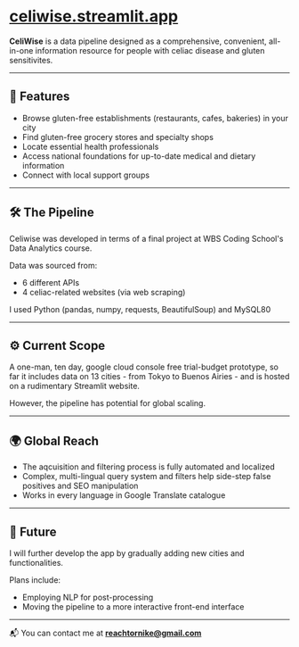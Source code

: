 # [celiwise.streamlit.app](https://celiwise.streamlit.app)

**CeliWise** is a data pipeline designed as a comprehensive, convenient, all-in-one information resource for people with celiac disease and gluten sensitivites.

---

## 🧭 Features

- Browse gluten-free establishments (restaurants, cafes, bakeries) in your city  
- Find gluten-free grocery stores and specialty shops  
- Locate essential health professionals  
- Access national foundations for up-to-date medical and dietary information  
- Connect with local support groups  

---

## 🛠️ The Pipeline

Celiwise was developed in terms of a final project at WBS Coding School's Data Analytics course.

Data was sourced from:
- 6 different APIs  
- 4 celiac-related websites (via web scraping)

I used Python (pandas, numpy, requests, BeautifulSoup) and MySQL80

---

## ⚙️ Current Scope

A one-man, ten day, google cloud console free trial-budget prototype, so far it includes data on  13 cities - from Tokyo to Buenos Airies - and is hosted on a rudimentary Streamlit website.

However, the pipeline has potential for global scaling.

---

## 🌍 Global Reach

- The aqcuisition and filtering process is fully automated and localized  
- Complex, multi-lingual query system and filters  help side-step false positives and SEO manipulation  
- Works in every language in Google Translate catalogue

---

## 🚀 Future

I will further develop the app by gradually adding new cities and functionalities.

Plans include:
- Employing NLP for post-processing  
- Moving the pipeline to a more interactive front-end interface



---

📬 You can contact me at **reachtornike@gmail.com**
